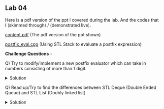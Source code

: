 ## Lab 04

Here is a pdf version of the ppt I covered during the lab. And the codes that I (skimmed through) / (demonstrated live).

  [content.pdf](content.pdf) (The pdf version of the ppt shown)

  [postfix_eval.cpp](postfix_eval.cpp) (Using STL Stack to evaluate a postfix expression)

**Challenge Questions** -

Q) Try to modify/implement a new postfix evaluator which can take in numbers consisting of more than 1 digit.

<details>
  <summary>Solution</summary>
  TBA
</details>

Q) Read up/Try to find the differences between STL Deque (Double Ended Queue) and STL List (Doubly linked list)

<details>
  <summary>Solution</summary>
  Visit https://stackoverflow.com/questions/1436020/c-stl-containers-whats-the-difference-between-deque-and-list for some info
  Apart from that the broad differences I am able to find are -
  1. DEQUE is like a superset of VECTOR. It is VECTOR ABILITIES + PUSH_FRONT + POP_FRONT
  2. The only feature lacking in DEQUE that is there in vector is mehtod capacity and reserve.
  3. List differs from vector, in mainly back-end implementation and some pros and cons as follows -
    a. Vector/Deque has O(constant time) access to a random element, whereas List has O(N).
    b. List can do insertion in O(1) in between, given it has an iterator to the immediate previous/next element where we want to insert. For a vector/deque the insertion in between is always O(N) (irrespective of the fact that we have an iterator or not)
</details>
